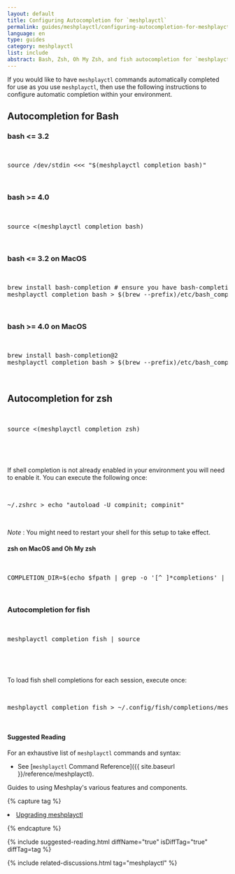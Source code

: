 ```yaml
---
layout: default
title: Configuring Autocompletion for `meshplayctl`
permalink: guides/meshplayctl/configuring-autocompletion-for-meshplayctl
language: en
type: guides
category: meshplayctl
list: include
abstract: Bash, Zsh, Oh My Zsh, and fish autocompletion for `meshplayctl` commands.
---
```


If you would like to have `meshplayctl` commands automatically completed for use as you use `meshplayctl`, then use the following instructions to configure automatic completion within your environment.

## Autocompletion for Bash

### bash <= 3.2

 <pre class="codeblock-pre"><div class="codeblock">
 <div class="clipboardjs">source /dev/stdin <<< "$(meshplayctl completion bash)"</div></div>
 </pre>

### bash >= 4.0

 <pre class="codeblock-pre"><div class="codeblock">
 <div class="clipboardjs">source <(meshplayctl completion bash)</div></div>
 </pre>

### bash <= 3.2 on MacOS

 <pre class="codeblock-pre"><div class="codeblock">
 <div class="clipboardjs">brew install bash-completion # ensure you have bash-completion 1.3+
meshplayctl completion bash > $(brew --prefix)/etc/bash_completion.d/meshplayctl</div></div>
 </pre>

### bash >= 4.0 on MacOS

 <pre class="codeblock-pre"><div class="codeblock">
 <div class="clipboardjs">brew install bash-completion@2
meshplayctl completion bash > $(brew --prefix)/etc/bash_completion.d/meshplayctl</div></div>
 </pre>

## Autocompletion for zsh

 <pre class="codeblock-pre"><div class="codeblock">
 <div class="clipboardjs">source <(meshplayctl completion zsh)</div></div>
 </pre><br>

If shell completion is not already enabled in your environment you will need to enable it. You can execute the following once:

 <pre class="codeblock-pre"><div class="codeblock">
 <div class="clipboardjs">~/.zshrc > echo "autoload -U compinit; compinit"</div></div>
 </pre>

_Note_ : You might need to restart your shell for this setup to take effect.

#### zsh on MacOS and Oh My zsh

 <pre class="codeblock-pre"><div class="codeblock">
 <div class="clipboardjs">COMPLETION_DIR=$(echo $fpath | grep -o '[^ ]*completions' | grep -v cache) && mkdir -p $COMPLETION_DIR && meshplayctl completion zsh > "${COMPLETION_DIR}/_meshplayctl"</div></div>
 </pre>

### Autocompletion for fish

 <pre class="codeblock-pre"><div class="codeblock">
 <div class="clipboardjs">meshplayctl completion fish | source</div></div>
 </pre><br>

To load fish shell completions for each session, execute once:

 <pre class="codeblock-pre"><div class="codeblock">
 <div class="clipboardjs">meshplayctl completion fish > ~/.config/fish/completions/meshplayctl.fish</div></div>
 </pre>

#### Suggested Reading

For an exhaustive list of `meshplayctl` commands and syntax:

- See [`meshplayctl` Command Reference]({{ site.baseurl }}/reference/meshplayctl).

Guides to using Meshplay's various features and components.

{% capture tag %}

<li><a href="{{ site.baseurl }}/guides/upgrade#upgrading-meshery-cli">Upgrading meshplayctl</a></li>

{% endcapture %}

{% include suggested-reading.html diffName="true" isDiffTag="true" diffTag=tag %}

{% include related-discussions.html tag="meshplayctl" %}
